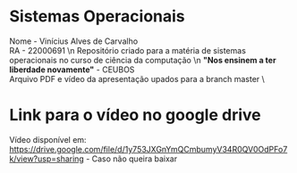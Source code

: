 # Sistemas Operacionais
Nome - Vinícius Alves de Carvalho \
RA - 22000691 \n 
Repositório criado para a matéria de sistemas operacionais no curso de ciência da computação \n
**"Nos ensinem a ter liberdade novamente"** - CEUBOS \
Arquivo PDF e vídeo da apresentação upados para a branch master \
# Link para o vídeo no google drive
Vídeo disponível em: https://drive.google.com/file/d/1y753JXGnYmQCmbumyV34R0QV0OdPFo7k/view?usp=sharing - Caso não queira baixar 
